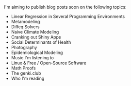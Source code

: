 
I'm aiming to publish blog posts soon on the following topics: 

  - Linear Regression in Several Programming Environments
  - Metamodeling
  - Diffeq Solvers
  - Naive Climate Modeling
  - Cranking out Shiny Apps
  - Social Determinants of Health
  - Photography 
  - Epidemiological Modeling
  - Music I'm listening to
  - Linux & Free / Open-Source Software
  - Math Proofs
  - The genki.club
  - Who I'm reading
